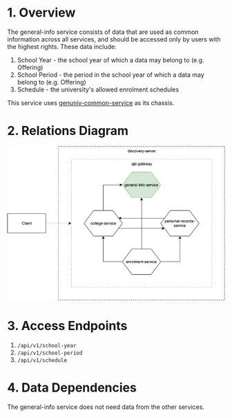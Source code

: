 # 1. Overview
The general-info service consists of data that are used as common information across all services, and should be accessed only by users with the highest rights. These data include:
1. School Year - the school year of which a data may belong to (e.g. Offering) 
2. School Period - the period in the school year of which a data may belong to (e.g. Offering)
3. Schedule - the university's allowed enrolment schedules

This service uses [genuniv-common-service](https://github.com/carzanodev/genuniv-common-service) as its chassis.

# 2. Relations Diagram
![general-info](./.assets/genuniv-general-info-service.png)

# 3. Access Endpoints
1. `/api/v1/school-year`
2. `/api/v1/school-period`
3. `/api/v1/schedule`

# 4. Data Dependencies
The general-info service does not need data from the other services.   
